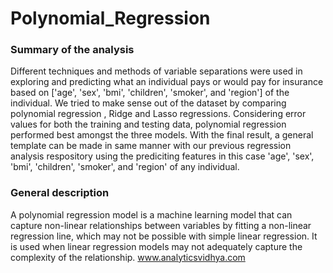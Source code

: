 # Polynomial_Regression

### Summary of the analysis
Different techniques and methods of variable separations were used in exploring and predicting what an individual pays or would pay for insurance based on ['age', 'sex', 'bmi', 'children', 'smoker', and 'region'] of the individual. We tried to make sense out of the dataset by comparing polynomial regression , Ridge and Lasso regressions. Considering error values for both the training and testing data, polynomial regression performed best amongst the three models. With the final result, a general template can be made in same manner with our previous regression analysis respository using the prediciting features in this case 'age', 'sex', 'bmi', 'children', 'smoker', and 'region' of any individual.

### General description
A polynomial regression model is a machine learning model that can capture non-linear relationships between variables by fitting a non-linear regression line, which may not be possible with simple linear regression. It is used when linear regression models may not adequately capture the complexity of the relationship. www.analyticsvidhya.com
